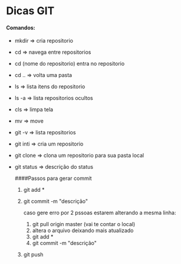 # Dicas GIT

#### Comandos:

- mkdir => cria repositorio

- cd => navega entre repositorios

- cd (nome do repositorio) entra no repositorio

- cd .. => volta uma pasta

- ls => lista itens do repositorio

- ls -a => lista repositorios ocultos

- cls => limpa tela

- mv => move 

- git -v => lista repositorios 

- git inti => cria um repositorio

- git clone => clona um repositorio para sua pasta local

- git status => descrição do status 

  ####Passos para gerar commit

  1. git add * 

  2. git commit -m "descrição" 

     caso gere erro por 2 pssoas estarem alterando a mesma linha:

     1. git pull origin master (vai te contar o local)
     2. altera o arquivo deixando mais atualizado
     3. git add * 
     4. git commit -m "descrição" 

  3. git push 